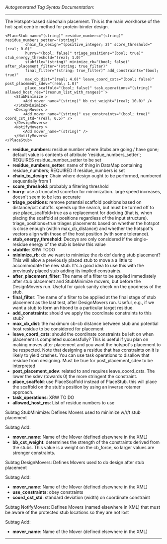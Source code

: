 _Autogenerated Tag Syntax Documentation:_

---
The Hotspot-based sidechain placement. This is the main workhorse of the hot-spot centric method for protein-binder design.

```
<PlaceStub name="(string)" residue_numbers="(string)" residue_numbers_setter="(string)"
         chain_to_design="(positive_integer; 2)" score_threshold="(real; 0.0)"
         hurry="(bool; false)" triage_positions="(bool; true)" stub_energy_threshold="(real; 1.0)"
         stubfile="(string)" minimize_rb="(bool; false)" after_placement_filter="(string; true_filter)"
         final_filter="(string; true_filter)" add_constraints="(bool; true)"
         max_cb_dist="(real; 4.0)" leave_coord_csts="(bool; false)" post_placement_sdev="(real; 1.0)"
         place_scaffold="(bool; false)" task_operations="(string)" allowed_host_res="(resnum_list_with_ranges)" >
    <StubMinimize >
        <Add mover_name="(string)" bb_cst_weight="(real; 10.0)" />
    </StubMinimize>
    <DesignMovers >
        <Add mover_name="(string)" use_constraints="(bool; true)" coord_cst_std="(real; 0.5)" />
    </DesignMovers>
    <NotifyMovers >
        <Add mover_name="(string)" />
    </NotifyMovers>
</PlaceStub>
```

-   **residue_numbers**: residue number where Stubs are going / have gone; default value is contents of attribute 'residue_numbers_setter'; REQUIRES residue_number_setter to be set
-   **residue_numbers_setter**: name of thing in DataMap containing residue_numbers; REQUIRED if residue_numbers is set
-   **chain_to_design**: Chain where design ought to be performed, numbered sequentially from 1
-   **score_threshold**: probably a filtering threshold
-   **hurry**: use a truncated scorefxn for minimization. large speed increases, doesn't seem to be less accurate
-   **triage_positions**: remove potential scaffold positions based on distance/cst cutoffs. speeds up the search, but must be turned off to use place_scaffold=true as a replacement for docking (that is, when placing the scaffold at positions regardless of the input structure). triage_positions=true triages placements based on whether the hotspot is close enough (within max_cb_distance) and whether the hotspot's vectors align with those of the host position (with some tolerance).
-   **stub_energy_threshold**: Decoys are only considered if the single-residue energy of the stub is below this value
-   **stubfile**: XRW TODO
-   **minimize_rb**: do we want to minimize the rb dof during stub placement? This will allow a previously placed stub to move a a little to accommodate the new stub. It's a good idea to use this with the previously placed stub adding its implied constraints.
-   **after_placement_filter**: The name of a filter to be applied immediately after stub placement and StubMinimize movers, but before the DesignMovers run. Useful for quick sanity check on the goodness of the stub.
-   **final_filter**: The name of a filter to be applied at the final stage of stub placement as the last test, after DesignMovers run. Useful, e.g., if we want a stub to form an hbond to a particular target residue.
-   **add_constraints**: should we apply the coordinate constraints to this stub?
-   **max_cb_dist**: the maximum cb-cb distance between stub and potential host residue to be considered for placement
-   **leave_coord_csts**: should the coordinate constraints be left on when placement is completed successfully? This is useful if you plan on making moves after placement and you want the hotspot's placement to be respected. Note that designing a residue that has constraints on it is likely to yield crashes. You can use task operations to disallow that residue from designing.  Must be true for post_placement_sdev to be interpreted
-   **post_placement_sdev**: related to and requires leave_coord_csts. The lower the sdev (towards 0) the more stringent the constraint.
-   **place_scaffold**: use PlaceScaffold instead of PlaceStub. this will place the scaffold on the stub's position by using an inverse rotamer approach.
-   **task_operations**: XRW TO DO
-   **allowed_host_res**: List of residue numbers to use


Subtag StubMinimize:   Defines Movers used to minimize w/r/t stub placement



Subtag Add:   

-   **mover_name**: Name of the Mover (defined elsewhere in the XML)
-   **bb_cst_weight**: determines the strength of the constraints derived from the stubs. This value is a weight on the cb_force, so larger values are stronger constraints.

Subtag DesignMovers:   Defines Movers used to do design after stub placement



Subtag Add:   

-   **mover_name**: Name of the Mover (defined elsewhere in the XML)
-   **use_constraints**: obey constraints
-   **coord_cst_std**: standard deviation (width) on coordinate constraint

Subtag NotifyMovers:   Defines Movers (named elsewhere in XML) that must be aware of the protected stub locations so they are not lost



Subtag Add:   

-   **mover_name**: Name of the Mover (defined elsewhere in the XML)

---
